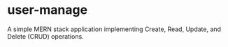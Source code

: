 # user-manage
A simple MERN stack application implementing Create, Read, Update, and Delete (CRUD) operations.
